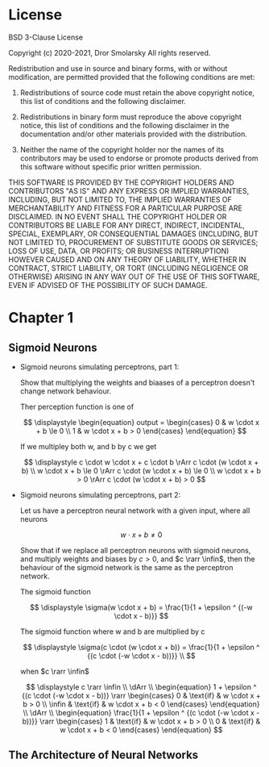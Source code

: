 # License

BSD 3-Clause License

Copyright (c) 2020-2021, Dror Smolarsky
All rights reserved.

Redistribution and use in source and binary forms, with or without
modification, are permitted provided that the following conditions are met:

1. Redistributions of source code must retain the above copyright notice,
   this list of conditions and the following disclaimer.

2. Redistributions in binary form must reproduce the above copyright notice,
   this list of conditions and the following disclaimer in the documentation
   and/or other materials provided with the distribution.

3. Neither the name of the copyright holder nor the names of its
   contributors may be used to endorse or promote products derived from
   this software without specific prior written permission.

THIS SOFTWARE IS PROVIDED BY THE COPYRIGHT HOLDERS AND CONTRIBUTORS "AS IS"
AND ANY EXPRESS OR IMPLIED WARRANTIES, INCLUDING, BUT NOT LIMITED TO, THE
IMPLIED WARRANTIES OF MERCHANTABILITY AND FITNESS FOR A PARTICULAR PURPOSE
ARE DISCLAIMED. IN NO EVENT SHALL THE COPYRIGHT HOLDER OR CONTRIBUTORS BE
LIABLE FOR ANY DIRECT, INDIRECT, INCIDENTAL, SPECIAL, EXEMPLARY, OR
CONSEQUENTIAL DAMAGES (INCLUDING, BUT NOT LIMITED TO, PROCUREMENT OF
SUBSTITUTE GOODS OR SERVICES; LOSS OF USE, DATA, OR PROFITS; OR BUSINESS
INTERRUPTION) HOWEVER CAUSED AND ON ANY THEORY OF LIABILITY, WHETHER IN
CONTRACT, STRICT LIABILITY, OR TORT (INCLUDING NEGLIGENCE OR OTHERWISE)
ARISING IN ANY WAY OUT OF THE USE OF THIS SOFTWARE, EVEN IF ADVISED OF THE
POSSIBILITY OF SUCH DAMAGE.

# Chapter 1

## Sigmoid Neurons

- Sigmoid neurons simulating perceptrons, part 1:

  Show that multiplying the weights and biaases of a perceptron doesn't change
  network behaviour.

  Ther perception function is one of

  $$
  \displaystyle
  \begin{equation}
    output = \begin{cases}
      0 & w \cdot x + b \le 0 \\
      1 & w \cdot x + b > 0
    \end{cases}
  \end{equation}
  $$

  If we multipley both w, and b by c we get

  $$
  \displaystyle
  c \cdot w \cdot x + c \cdot b \rArr c \cdot (w \cdot x + b) \\
  w \cdot x + b \le 0 \rArr c \cdot (w \cdot x + b) \le 0 \\
  w \cdot x + b > 0 \rArr c \cdot (w \cdot x + b) > 0
  $$

- Sigmoid neurons simulating perceptrons, part 2:

  Let us have a perceptron neural network with a given input, where all neurons

  $$
  \displaystyle
  w \cdot x + b \ne 0
  $$

  Show that if we replace all perceptron neurons with sigmoid neurons, and
  multiply weights and biases by $c > 0$, and $c \rarr \infin$, then the
  behaviour of the sigmoid network is the same as the perceptron network.

  The sigmoid function

  $$
  \displaystyle
  \sigma(w \cdot x + b) = \frac{1}{1 + \epsilon ^ {(-w \cdot x - b)}}
  $$

  The sigmoid function where w and b are multiplied by c

  $$
  \displaystyle
  \sigma(c \cdot (w \cdot x + b)) =
    \frac{1}{1 + \epsilon ^ {(c \cdot (-w \cdot x - b))}} \\
  $$

  when $c \rarr \infin$

  $$
  \displaystyle
  c \rarr \infin \\
  \dArr \\
  \begin{equation}
    1 + \epsilon ^ {(c \cdot (-w \cdot x - b))} \rarr \begin{cases}
      0 & \text{if} & w \cdot x + b > 0 \\
      \infin & \text{if} & w \cdot x + b < 0
    \end{cases}
  \end{equation} \\
  \dArr \\
  \begin{equation}
    \frac{1}{1 + \epsilon ^ {(c \cdot (-w \cdot x - b))}} \rarr \begin{cases}
      1 & \text{if} & w \cdot x + b > 0 \\
      0 & \text{if} & w \cdot x + b < 0
    \end{cases}
  \end{equation}
  $$

## The Architecture of Neural Networks